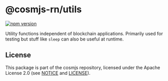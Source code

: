 # @cosmjs-rn/utils

[![npm version](https://img.shields.io/npm/v/@cosmjs-rn/utils.svg)](https://www.npmjs.com/package/@cosmjs-rn/utils)

Utility functions independent of blockchain applications. Primarily used for
testing but stuff like `sleep` can also be useful at runtime.

## License

This package is part of the cosmjs repository, licensed under the Apache License
2.0 (see [NOTICE](https://github.com/bitsongofficial/cosmjs-rn/blob/main/NOTICE) and
[LICENSE](https://github.com/bitsongofficial/cosmjs-rn/blob/main/LICENSE)).
